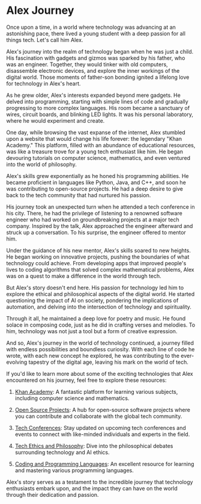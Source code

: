 # Alex Journey

Once upon a time, in a world where technology was advancing at an astonishing pace, there lived a young student with a deep passion for all things tech. Let's call him Alex. 

Alex's journey into the realm of technology began when he was just a child. His fascination with gadgets and gizmos was sparked by his father, who was an engineer. Together, they would tinker with old computers, disassemble electronic devices, and explore the inner workings of the digital world. Those moments of father-son bonding ignited a lifelong love for technology in Alex's heart.

As he grew older, Alex's interests expanded beyond mere gadgets. He delved into programming, starting with simple lines of code and gradually progressing to more complex languages. His room became a sanctuary of wires, circuit boards, and blinking LED lights. It was his personal laboratory, where he would experiment and create.

One day, while browsing the vast expanse of the internet, Alex stumbled upon a website that would change his life forever: the legendary "Khan Academy." This platform, filled with an abundance of educational resources, was like a treasure trove for a young tech enthusiast like him. He began devouring tutorials on computer science, mathematics, and even ventured into the world of philosophy.

Alex's skills grew exponentially as he honed his programming abilities. He became proficient in languages like Python, Java, and C++, and soon he was contributing to open-source projects. He had a deep desire to give back to the tech community that had nurtured his passion.

His journey took an unexpected turn when he attended a tech conference in his city. There, he had the privilege of listening to a renowned software engineer who had worked on groundbreaking projects at a major tech company. Inspired by the talk, Alex approached the engineer afterward and struck up a conversation. To his surprise, the engineer offered to mentor him.

Under the guidance of his new mentor, Alex's skills soared to new heights. He began working on innovative projects, pushing the boundaries of what technology could achieve. From developing apps that improved people's lives to coding algorithms that solved complex mathematical problems, Alex was on a quest to make a difference in the world through tech.

But Alex's story doesn't end here. His passion for technology led him to explore the ethical and philosophical aspects of the digital world. He started questioning the impact of AI on society, pondering the implications of automation, and delving into the intersection of technology and spirituality.

Through it all, he maintained a deep love for poetry and music. He found solace in composing code, just as he did in crafting verses and melodies. To him, technology was not just a tool but a form of creative expression.

And so, Alex's journey in the world of technology continued, a journey filled with endless possibilities and boundless curiosity. With each line of code he wrote, with each new concept he explored, he was contributing to the ever-evolving tapestry of the digital age, leaving his mark on the world of tech.

If you'd like to learn more about some of the exciting technologies that Alex encountered on his journey, feel free to explore these resources:

1. [Khan Academy](https://www.khanacademy.org/): A fantastic platform for learning various subjects, including computer science and mathematics.

2. [Open Source Projects](https://opensource.com/): A hub for open-source software projects where you can contribute and collaborate with the global tech community.

3. [Tech Conferences](https://www.techmeme.com/events): Stay updated on upcoming tech conferences and events to connect with like-minded individuals and experts in the field.

4. [Tech Ethics and Philosophy](https://plato.stanford.edu/archives/win2017/entries/ethics-ai/): Dive into the philosophical debates surrounding technology and AI ethics.

5. [Coding and Programming Languages](https://www.w3schools.com/): An excellent resource for learning and mastering various programming languages.

Alex's story serves as a testament to the incredible journey that technology enthusiasts embark upon, and the impact they can have on the world through their dedication and passion.